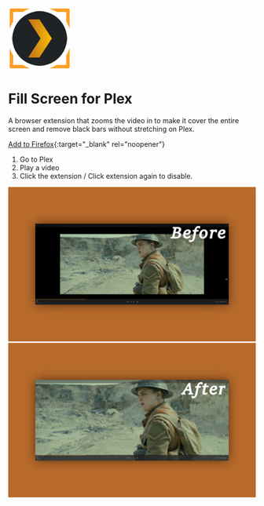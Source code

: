 ![Fill Screen for Plex](https://github.com/0yz/fill-screen-for-plex/blob/main/chrome/icons/icon-128.png?raw=true)

# Fill Screen for Plex
 	
A browser extension that zooms the video in to make it cover the entire screen and remove black bars without stretching on Plex.

[Add to Firefox](https://addons.mozilla.org/de/firefox/addon/fill-screen-for-plex/?utm_source=addons.mozilla.org&utm_medium=referral&utm_content=search){:target="_blank" rel="noopener"}

1. Go to Plex
2. Play a video
3. Click the extension / Click extension again to disable.



![before](https://github.com/0yz/fill-screen-for-plex/blob/main/screenshot-1.png?raw=true)
![after](https://github.com/0yz/fill-screen-for-plex/blob/main/screenshot-2.png?raw=true)
